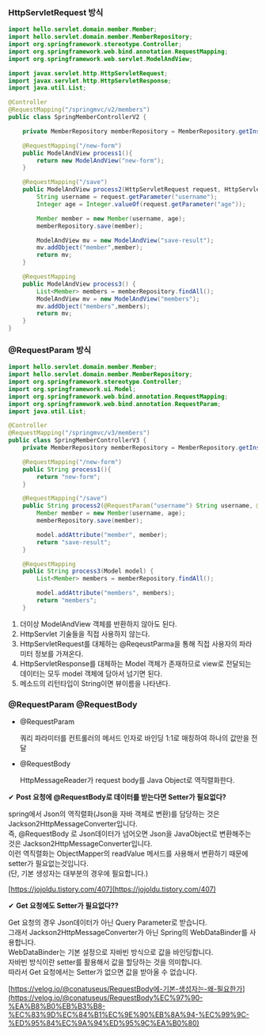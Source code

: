 ### HttpServletRequest 방식

```java
import hello.servlet.domain.member.Member;
import hello.servlet.domain.member.MemberRepository;
import org.springframework.stereotype.Controller;
import org.springframework.web.bind.annotation.RequestMapping;
import org.springframework.web.servlet.ModelAndView;

import javax.servlet.http.HttpServletRequest;
import javax.servlet.http.HttpServletResponse;
import java.util.List;

@Controller
@RequestMapping("/springmvc/v2/members")
public class SpringMemberControllerV2 {

    private MemberRepository memberRepository = MemberRepository.getInstance();

    @RequestMapping("/new-form")
    public ModelAndView process1(){
        return new ModelAndView("new-form");
    }

    @RequestMapping("/save")
    public ModelAndView process2(HttpServletRequest request, HttpServletResponse response) {
        String username = request.getParameter("username");
        Integer age = Integer.valueOf(request.getParameter("age"));

        Member member = new Member(username, age);
        memberRepository.save(member);

        ModelAndView mv = new ModelAndView("save-result");
        mv.addObject("member",member);
        return mv;
    }

    @RequestMapping
    public ModelAndView process3() {
        List<Member> members = memberRepository.findAll();
        ModelAndView mv = new ModelAndView("members");
        mv.addObject("members",members);
        return mv;
    }
}

```

### @RequestParam 방식

```java
import hello.servlet.domain.member.Member;
import hello.servlet.domain.member.MemberRepository;
import org.springframework.stereotype.Controller;
import org.springframework.ui.Model;
import org.springframework.web.bind.annotation.RequestMapping;
import org.springframework.web.bind.annotation.RequestParam;
import java.util.List;

@Controller
@RequestMapping("/springmvc/v3/members")
public class SpringMemberControllerV3 {
    private MemberRepository memberRepository = MemberRepository.getInstance();

    @RequestMapping("/new-form")
    public String process1(){
        return "new-form";
    }

    @RequestMapping("/save")
    public String process2(@RequestParam("username") String username, @RequestParam("age") int age, Model model) {
        Member member = new Member(username, age);
        memberRepository.save(member);

        model.addAttribute("member", member);
        return "save-result";
    }

    @RequestMapping
    public String process3(Model model) {
        List<Member> members = memberRepository.findAll();

        model.addAttribute("members", members);
        return "members";
    }

```

1. 더이상 ModelAndView 객체를 반환하지 않아도 된다.
2. HttpServlet 기술들을 직접 사용하지 않는다.
3. HttpServletRequest를 대체하는 @ReqeustParma을 통해 직접 사용자의 파라미터 정보를 가져온다.
4. HttpServletResponse를 대체하는 Model 객체가 존재하므로 view로 전달되는 데이터는 모두 model 객체에 담아서 넘기면 된다.
5. 메소드의 리턴타입이 String이면 뷰이름을 나타낸다.


### @RequestParam @RequestBody
- @RequestParam
    
    쿼리 파라미터를 컨트롤러의 메서드 인자로 바인딩
    1:1로 매칭하여 하나의 값만을 전달
    
- @RequestBody
    
    HttpMessageReader가 request body를 Java Object로 역직렬화한다.
    

✔ **Post 요청에 @RequestBody로 데이터를 받는다면 Setter가 필요없다?**

spring에서 Json의 역직렬화(Json을 자바 객체로 변환)를 담당하는 것은 Jackson2HttpMessageConverter입니다.  
즉, @RequestBody 로 Json데이터가 넘어오면 Json을 JavaObject로 변환해주는 것은 Jackson2HttpMessageConverter입니다.  
이런 역직렬화는 ObjectMapper의 readValue 메서드를 사용해서 변환하기 때문에 setter가 필요없는것입니다.  
(단, 기본 생성자는 대부분의 경우에 필요합니다.)

[https://jojoldu.tistory.com/407](https://jojoldu.tistory.com/407)

✔ **Get 요청에도 Setter가 필요없다??**

Get 요청의 경우 Json데이터가 아닌 Query Parameter로 받습니다.  
그래서 Jackson2HttpMessageConverter가 아닌 Spring의 WebDataBinder를 사용합니다.  
WebDataBinder는 기본 설정으로 자바빈 방식으로 값을 바인딩합니다.  
자바빈 방식이란 setter를 활용해서 값을 할당하는 것을 의미합니다.  
따라서 Get 요청에서는 Setter가 없으면 값을 받아올 수 없습니다.

[https://velog.io/@conatuseus/RequestBody에-기본-생성자는-왜-필요한가](https://velog.io/@conatuseus/RequestBody%EC%97%90-%EA%B8%B0%EB%B3%B8-%EC%83%9D%EC%84%B1%EC%9E%90%EB%8A%94-%EC%99%9C-%ED%95%84%EC%9A%94%ED%95%9C%EA%B0%80)
